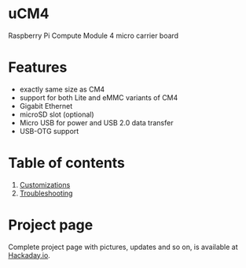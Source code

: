# uCM4

Raspberry Pi Compute Module 4 micro carrier board

# Features

* exactly same size as CM4
* support for both Lite and eMMC variants of CM4
* Gigabit Ethernet
* microSD slot (optional)
* Micro USB for power and USB 2.0 data transfer
* USB-OTG support

# Table of contents

1. [Customizations](customizations.md)
2. [Troubleshooting](troubleshooting.md)

# Project page

Complete project page with pictures, updates and so on, is available at
[Hackaday.io](https://hackaday.io/project/179793-ucm4).
